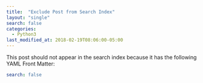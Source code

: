 ```yaml
---
title:  "Exclude Post from Search Index"
layout: "single"
search: false
categories: 
  - Python3
last_modified_at: 2018-02-19T08:06:00-05:00
---
```


This post should not appear in the search index because it has the following YAML Front Matter:

```yaml
search: false
```

